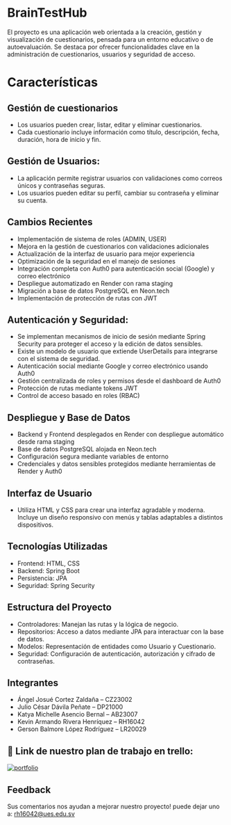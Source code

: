 # BrainTestHub

El proyecto es una aplicación web orientada a la creación, gestión y visualización de cuestionarios, pensada para un entorno educativo o de autoevaluación. Se destaca por ofrecer funcionalidades clave en la administración de cuestionarios, usuarios y seguridad de acceso.

# Características

## Gestión de cuestionarios

+ Los usuarios pueden crear, listar, editar y eliminar cuestionarios. 
+ Cada cuestionario incluye información como título, descripción, fecha, duración, hora de inicio y fin.

## Gestión de Usuarios:

+ La aplicación permite registrar usuarios con validaciones como correos únicos y contraseñas seguras.
+ Los usuarios pueden editar su perfil, cambiar su contraseña y eliminar su cuenta.

## Cambios Recientes

+ Implementación de sistema de roles (ADMIN, USER)
+ Mejora en la gestión de cuestionarios con validaciones adicionales
+ Actualización de la interfaz de usuario para mejor experiencia
+ Optimización de la seguridad en el manejo de sesiones
+ Integración completa con Auth0 para autenticación social (Google) y correo electrónico
+ Despliegue automatizado en Render con rama staging
+ Migración a base de datos PostgreSQL en Neon.tech
+ Implementación de protección de rutas con JWT

## Autenticación y Seguridad:

+ Se implementan mecanismos de inicio de sesión mediante Spring Security para proteger el acceso y la edición de datos sensibles.
+ Existe un modelo de usuario que extiende UserDetails para integrarse con el sistema de seguridad.
+ Autenticación social mediante Google y correo electrónico usando Auth0
+ Gestión centralizada de roles y permisos desde el dashboard de Auth0
+ Protección de rutas mediante tokens JWT
+ Control de acceso basado en roles (RBAC)

## Despliegue y Base de Datos

+ Backend y Frontend desplegados en Render con despliegue automático desde rama staging
+ Base de datos PostgreSQL alojada en Neon.tech
+ Configuración segura mediante variables de entorno
+ Credenciales y datos sensibles protegidos mediante herramientas de Render y Auth0

## Interfaz de Usuario

+ Utiliza HTML y CSS para crear una interfaz agradable y moderna. Incluye un diseño responsivo con menús y tablas adaptables a distintos dispositivos.

## Tecnologías Utilizadas

+ Frontend: HTML, CSS
+ Backend: Spring Boot
+ Persistencia: JPA
+ Seguridad: Spring Security

## Estructura del Proyecto

+ Controladores: Manejan las rutas y la lógica de negocio.
+ Repositorios: Acceso a datos mediante JPA para interactuar con la base de datos.
+ Modelos: Representación de entidades como Usuario y Cuestionario.
+ Seguridad: Configuración de autenticación, autorización y cifrado de contraseñas.

## Integrantes

+ Ángel Josué Cortez Zaldaña – CZ23002
+ Julio César Dávila Peñate – DP21000
+ Katya Michelle Asencio Bernal – AB23007
+ Kevin Armando Rivera Henríquez – RH16042
+ Gerson Balmore López Rodríguez – LR20029

## 🔗 Link de nuestro plan de trabajo en trello:
[![portfolio](https://cdn-icons-png.flaticon.com/128/2111/2111681.png)](https://trello.com/invite/b/67eccfa8cea3c48b9c9dcad3/ATTI6475e72e5dcbab933e08bd245e08657bB73ECD59/herramienta-de-evaluacion-formativa-interactiva/)


## Feedback

Sus comentarios nos ayudan a mejorar nuestro proyecto! puede dejar uno a: rh16042@ues.edu.sv

